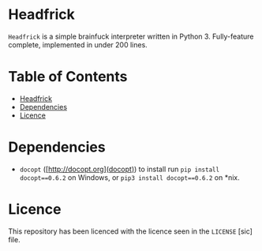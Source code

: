 # Headfrick
`Headfrick` is a simple brainfuck interpreter written in Python 3.
Fully-feature complete, implemented in under 200 lines.

# Table of Contents <!-- omit in toc -->
- [Headfrick](#headfrick)
- [Dependencies](#dependencies)
- [Licence](#licence)

# Dependencies
- `docopt` ([http://docopt.org](docopt)) to install run `pip install docopt==0.6.2` on Windows,
  or `pip3 install docopt==0.6.2` on *nix.

# Licence
This repository has been licenced with the licence seen in the `LICENSE` [sic] file.
